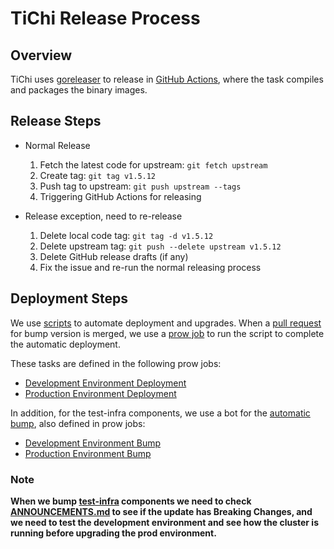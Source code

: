 # TiChi Release Process

## Overview

TiChi uses [goreleaser](https://github.com/goreleaser/goreleaser) to release
in [GitHub Actions](https://github.com/ti-community-infra/tichi/blob/master/.github/workflows/release.yml), where the
task compiles and packages the binary images.

## Release Steps

- Normal Release
    1. Fetch the latest code for upstream: `git fetch upstream`
    2. Create tag: `git tag v1.5.12`
    3. Push tag to upstream: `git push upstream --tags`
    4. Triggering GitHub Actions for releasing

- Release exception, need to re-release
    1. Delete local code tag: `git tag -d v1.5.12`
    2. Delete upstream tag: `git push --delete upstream v1.5.12`
    3. Delete GitHub release drafts (if any)
    4. Fix the issue and re-run the normal releasing process

## Deployment Steps

We use [scripts](https://github.com/ti-community-infra/tichi/blob/master/scripts/deploy.sh) to automate deployment and
upgrades. When a [pull request](https://github.com/ti-community-infra/configs/pull/344) for bump version is merged, we
use a [prow job](https://github.com/kubernetes/test-infra/blob/master/prow/jobs.md)
to run the script to complete the automatic deployment.

These tasks are defined in the following prow jobs:

- [Development Environment Deployment](https://github.com/ti-community-infra/tichi/blob/9f829ae5ba61aaaf149dd046be09262fd3a0e4bc/.prow.yaml#L134)
- [Production Environment Deployment](https://github.com/ti-community-infra/configs/blob/048b5dd46e57fa95c731252d7c95c7cd7a13e1e2/prow/jobs/ti-community-infra/configs/configs-postsubmits.yaml#L35)

In addition, for the test-infra components, we use a bot for
the [automatic bump](https://github.com/kubernetes/test-infra/blob/master/prow/cmd/autobump/autobump.sh), also defined
in prow jobs:

- [Development Environment Bump](https://github.com/ti-community-infra/configs/blob/048b5dd46e57fa95c731252d7c95c7cd7a13e1e2/prow/jobs/ti-community-infra/tichi/tichi-periodics.yaml#L2)
- [Production Environment Bump](https://github.com/ti-community-infra/configs/blob/048b5dd46e57fa95c731252d7c95c7cd7a13e1e2/prow/jobs/ti-community-infra/configs/configs-periodics.yaml#L2)

### Note

**When we bump [test-infra](https://github.com/kubernetes/test-infra) components we need to
check [ANNOUNCEMENTS.md](https://github.com/kubernetes/test-infra/blob/master/prow/ANNOUNCEMENTS.md) to see if the
update has Breaking Changes, and we need to test the development environment and see how the cluster is running before
upgrading the prod environment.**